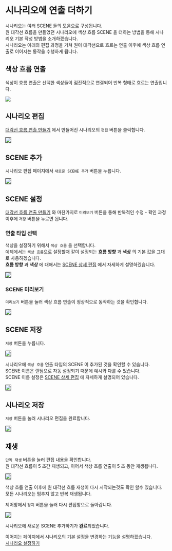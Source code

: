 # 시나리오에 연출 더하기
시나리오는 여러 SCENE 들의 모음으로 구성됩니다.  
원 대각선 흐름을 만들었던 시나리오에 색상 흐름 SCENE 을 더하는 방법을 통해 시나리오 기본 작성 방법을 소개하겠습니다.  
시나리오는 아래의 편집 과정을 거쳐 원이 대각선으로 흐르는 연출 이후에 색상 흐름 연출로 이어지는 동작을 수행하게 됩니다.  

## 색상 흐름 연출
색상이 흐름 연출은 선택한 색상들이 점진적으로 연결되어 반복 형태로 흐르는 연출입니다.

<img src="./img/gradient/gradientRight.jpg" />

## 시나리오 편집
[대각선 흐름 연출 만들기](circleDiagonal.md) 에서 만들어진 시나리오의 `편집` 버튼을 클릭합니다.

<img src="./img/gradient/editScenario.jpg" style="border: 1px solid"/>

## SCENE 추가 
시나리오 편집 페이지에서 `새로운 SCENE 추가` 버튼을 누릅니다.

<img src="./img/gradient/addNewScene.jpg" style="border: 1px solid"/>

## SCENE 설정
[대각선 흐름 연출 만들기](circleDiagonal.md) 와 마찬가지로
`미리보기` 버튼을 통해 반복적인 수정 - 확인 과정 이후에 `저장` 버튼을 누르면 됩니다.

### 연출 타입 선택
색상을 설정하기 위해서 `색상 흐름` 을 선택합니다.  
예제에서는 `색상 흐름`으로 설정할때 같이 설정되는 **흐름 방향** 과 **색상** 의 기본 값을 그대로 사용하겠습니다.  
**흐름 방향** 과 **색상** 에 대해서는 [SCENE 상세 편집](../scene/edit.md) 에서 자세하게 설명하겠습니다.  

<img src="./img/gradient/setScene.jpg" style="border: 1px solid"/>

### SCENE 미리보기
`미리보기` 버튼을 눌러 색상 흐름 연출이 정상적으로 동작하는 것을 확인합니다.

<img src="./img/gradient/previewScene.jpg" style="border: 1px solid"/>

## SCENE 저장
`저장` 버튼을 누릅니다.

<img src="./img/gradient/saveScene.jpg" style="border: 1px solid"/>

시나리오에 `색상 흐름` 연출 타입의 SCENE 이 추가된 것을 확인할 수 있습니다.  
SCENE 이름은 랜덤으로 자동 설정되기 때문에 예시와 다를 수 있습니다.  
SCENE 이름 설정은 [SCENE 상세 편집](../scene/edit.md) 에 자세하게 설명되어 있습니다.  

<img src="./img/gradient/scenarioScenes.jpg" style="border: 1px solid"/>

## 시나리오 저장
`저장` 버튼을 눌러 시나리오 편집을 완료합니다.

<img src="./img/gradient/saveScenario.jpg" style="border: 1px solid"/>

## 재생
`단독 재생` 버튼을 눌러 편집 내용을 확인합니다.  
원 대각선 흐름이 5 초간 재생되고, 이어서 색상 흐름 연출이 5 초 동안 재생됩니다.

<img src="./img/gradient/playScenario.jpg" style="border: 1px solid"/>

색상 흐름 연출 이후에 원 대각선 흐름 재생이 다시 시작되는것도 확인 할수 있습니다.  
모든 시나리오는 멈추지 않고 반복 재생됩니다.

제어창에서 `정지` 버튼을 눌러 다시 편집창으로 돌아갑니다.

<img src="./img/scenario/stopScenario.jpg" style="border: 1px solid"/>

시나리오에 새로운 SCENE 추가하기가 **완료**되었습니다.

이어지는 페이지에서 시나리오의 기본 설정을 변경하는 기능을 설명하겠습니다.  
[시나리오 설정하기](./scenario.md)
